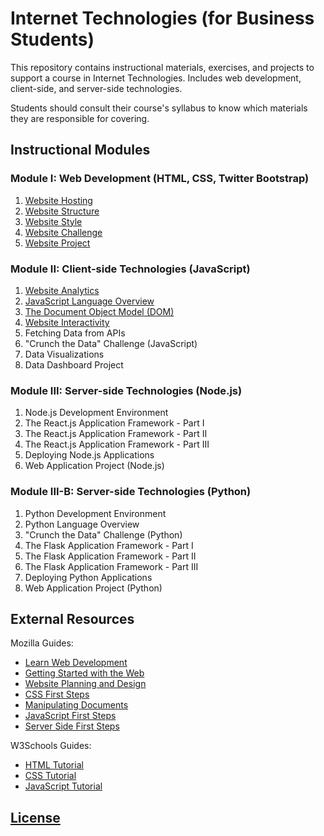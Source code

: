 # Internet Technologies (for Business Students)

This repository contains instructional materials, exercises, and projects to support a course in Internet Technologies. Includes web development, client-side, and server-side technologies.

Students should consult their course's syllabus to know which materials they are responsible for covering.

## Instructional Modules

### Module I: Web Development (HTML, CSS, Twitter Bootstrap)

  1. [Website Hosting](/exercises/website-hosting/exercise.md)
  2. [Website Structure](/exercises/website-structure/exercise.md)
  3. [Website Style](/exercises/website-style/exercise.md)
  4. [Website Challenge](/exercises/website-challenge/exercise.md)
  5. [Website Project](/projects/personal-website/project.md)

### Module II: Client-side Technologies (JavaScript)

  1. [Website Analytics](/exercises/website-hosting/analytics.md)
  4. [JavaScript Language Overview](/notes/javascript/README.md)
  2. [The Document Object Model (DOM)](/notes/javascript/document-object-model.md)
  3. [Website Interactivity](/exercises/website-interactivity/exercise.md)
  6. Fetching Data from APIs
  5. "Crunch the Data" Challenge (JavaScript)
  6. Data Visualizations
  7. Data Dashboard Project

### Module III: Server-side Technologies (Node.js)

  1. Node.js Development Environment
  2. The React.js Application Framework - Part I
  3. The React.js Application Framework - Part II
  4. The React.js Application Framework - Part III
  5. Deploying Node.js Applications
  6. Web Application Project (Node.js)

### Module III-B: Server-side Technologies (Python)

  1. Python Development Environment
  2. Python Language Overview
  5. "Crunch the Data" Challenge (Python)
  3. The Flask Application Framework - Part I
  4. The Flask Application Framework - Part II
  5. The Flask Application Framework - Part III
  6. Deploying Python Applications
  7. Web Application Project (Python)



## External Resources

Mozilla Guides:

  + [Learn Web Development](https://developer.mozilla.org/en-US/docs/Learn)
  + [Getting Started with the Web](https://developer.mozilla.org/en-US/docs/Learn/Getting_started_with_the_web)
  + [Website Planning and Design](https://developer.mozilla.org/en-US/docs/Learn/Getting_started_with_the_web/What_will_your_website_look_like)
  + [CSS First Steps](https://developer.mozilla.org/en-US/docs/Learn/CSS/First_steps)
  + [Manipulating Documents](https://developer.mozilla.org/en-US/docs/Learn/JavaScript/Client-side_web_APIs/Manipulating_documents)
  + [JavaScript First Steps](https://developer.mozilla.org/en-US/docs/Learn/JavaScript/First_steps)
  + [Server Side First Steps](https://developer.mozilla.org/en-US/docs/Learn/Server-side/First_steps)

W3Schools Guides:

  + [HTML Tutorial](https://www.w3schools.com/html/default.asp)
  + [CSS Tutorial](https://www.w3schools.com/css/default.asp)
  + [JavaScript Tutorial](https://www.w3schools.com/js/default.asp)

## [License](/LICENSE)
